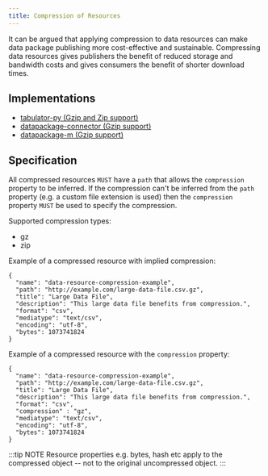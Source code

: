 ```yaml
---
title: Compression of Resources
---
```


It can be argued that applying compression to data resources can make data package publishing more cost-effective and sustainable. Compressing data resources gives publishers the benefit of reduced storage and bandwidth costs and gives consumers the benefit of shorter download times.

## Implementations

- [tabulator-py (Gzip and Zip support)](https://github.com/frictionlessdata/tabulator-py)
- [datapackage-connector (Gzip support)](https://github.com/nimblelearn/datapackage-connector)
- [datapackage-m (Gzip support)](https://github.com/nimblelearn/datapackage-m)

## Specification

All compressed resources `MUST` have a `path` that allows the `compression` property to be inferred. If the compression can't be inferred from the `path` property (e.g. a custom file extension is used) then the `compression` property `MUST` be used to specify the compression.

Supported compression types:

- gz
- zip

Example of a compressed resource with implied compression:

```
{
  "name": "data-resource-compression-example",
  "path": "http://example.com/large-data-file.csv.gz",
  "title": "Large Data File",
  "description": "This large data file benefits from compression.",
  "format": "csv",
  "mediatype": "text/csv",
  "encoding": "utf-8",
  "bytes": 1073741824
}
```

Example of a compressed resource with the `compression` property:

```
{
  "name": "data-resource-compression-example",
  "path": "http://example.com/large-data-file.csv.gz",
  "title": "Large Data File",
  "description": "This large data file benefits from compression.",
  "format": "csv",
  "compression" : "gz",
  "mediatype": "text/csv",
  "encoding": "utf-8",
  "bytes": 1073741824
}
```

:::tip NOTE
Resource properties e.g. bytes, hash etc apply to the compressed object -- not to the original uncompressed object.
:::
